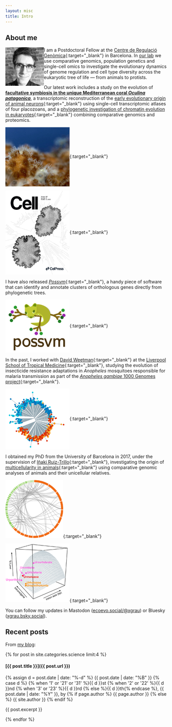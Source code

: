 ```yaml
---
layout: misc
title: Intro
---
```


## About me

<img align="left" width="120" height="120" src="/assets/img/perfil_original.png" alt="Profile pic" class="circular-square">

I am a Postdoctoral Fellow at the [Centre de Regulació Genòmica](https://www.crg.cat/){:target="_blank"} in Barcelona. In [our lab](https://www.sebepedroslab.org/) we use comparative genomics, population genetics and single-cell omics to investigate the evolutionary dynamics of genome regulation and cell type diversity across the eukaryotic tree of life — from animals to protists.

Our latest work includes a study on the evolution of [**facultative symbiosis in the unique Mediterranean coral *Oculina patagonica***]([url](https://www.nature.com/articles/s41586-025-09623-6)), a transcriptomic reconstruction of the [early evolutionary origin of animal neurons](https://www.cell.com/cell/fulltext/S0092-8674(23)00917-0){:target="_blank"} using single-cell transcriptomic atlases of four placozoans, and a [phylogenetic investigation of chromatin evolution in eukaryotes](https://www.nature.com/articles/s41559-022-01771-6){:target="_blank"} combining comparative genomics and proteomics.

[<img width="200" src="/assets/img/oculina_small.jpg" alt="Partially bleached Oculina patagonica colony" align="center">]([https://www.cell.com/cell/fulltext/S0092-8674(23)00917-0](https://www.nature.com/articles/s41586-025-09623-6)){:target="_blank"}

[<img width="200" src="/assets/img/cover.tif.jpg" alt="Cell cover 12oct23" align="center">](https://www.cell.com/cell/fulltext/S0092-8674(23)00917-0){:target="_blank"}

I have also released [*Possvm*](https://github.com/xgrau/possvm-orthology/){:target="_blank"}, a handy piece of software that can identify and annotate clusters of orthologous genes directly from phylogenetic trees.

[<img width="200" src="/assets/img/possvm-logo.png" alt="Possvm logo" align="center">](https://github.com/xgrau/possvm-orthology/){:target="_blank"}

In the past, I worked with [David Weetman](https://www.lstmed.ac.uk/about/people/dr-david-weetman){:target="_blank"} at the [Liverpool School of Tropical Medicine](https://www.lstmed.ac.uk){:target="_blank"}, studying the evolution of insecticide resistance adaptations in *Anopheles* mosquitoes responsible for malaria transmission as part of the [*Anopheles gambiae* 1000 Genomes project](https://www.malariagen.net/project/ag1000g/){:target="_blank"}.

[<img align="center" width="200" src="/assets/img/phylo-agam.png">](https://academic.oup.com/mbe/article/37/10/2900/5843798){:target="_blank"}

I obtained my PhD from the University of Barcelona in 2017, under the supervision of [Iñaki Ruiz-Trillo](http://multicellgenome.com/){:target="_blank"}, investigating the origin of [multicellularity in animals](https://www.sciencemag.org/news/2018/06/momentous-transition-multicellular-life-may-not-have-been-so-hard-after-all){:target="_blank"} using comparative genomic analyses of animals and their unicellular relatives.

[<img width="180" src="/assets/img/microsynteny-climcowc.png">](https://elifesciences.org/articles/26036){:target="_blank"}

[<img align="centre" width="200" src="/assets/img/asfig.png">](https://genomebiology.biomedcentral.com/articles/10.1186/s13059-018-1499-9){:target="_blank"}

You can follow my updates in Mastodon (<a rel="me" href="https://ecoevo.social/@xgrau">ecoevo.social/@xgrau</a>) or Bluesky (<a rel="me" href="https://bsky.app/profile/xgrau.bsky.social">xgrau.bsky.social</a>).


## Recent posts

From [my blog](/pages/blog.html):

{% for post in site.categories.science limit:4 %}

#### [{{ post.title }}]({{ post.url }})

<span class="post-date"> {% assign d = post.date | date: "%-d"  %} {{ post.date | date: "%B" }} {% case d %} {% when '1' or '21' or '31' %}{{ d }}st {% when '2' or '22' %}{{ d }}nd {% when '3' or '23' %}{{ d }}rd  {% else %}{{ d }}th{% endcase %}, {{ post.date | date: "%Y" }}, by {% if page.author %} {{ page.author }} {% else %} {{ site.author }} {% endif %} </span>

{{ post.excerpt }}

{% endfor %}
